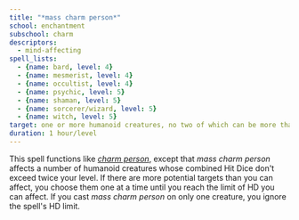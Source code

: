 ```yaml
---
title: "*mass charm person*"
school: enchantment
subschool: charm
descriptors:
  - mind-affecting
spell_lists:
  - {name: bard, level: 4}
  - {name: mesmerist, level: 4}
  - {name: occultist, level: 4}
  - {name: psychic, level: 5}
  - {name: shaman, level: 5}
  - {name: sorcerer/wizard, level: 5}
  - {name: witch, level: 5}
target: one or more humanoid creatures, no two of which can be more than 30 ft. apart
duration: 1 hour/level
---
```


This spell functions like [*charm person*](/spells/charm-person/), except that *mass charm person* affects a number of humanoid creatures whose combined Hit Dice don't exceed twice your level. If there are more potential targets than you can affect, you choose them one at a time until you reach the limit of HD you can affect. If you cast *mass charm person* on only one creature, you ignore the spell's HD limit.

